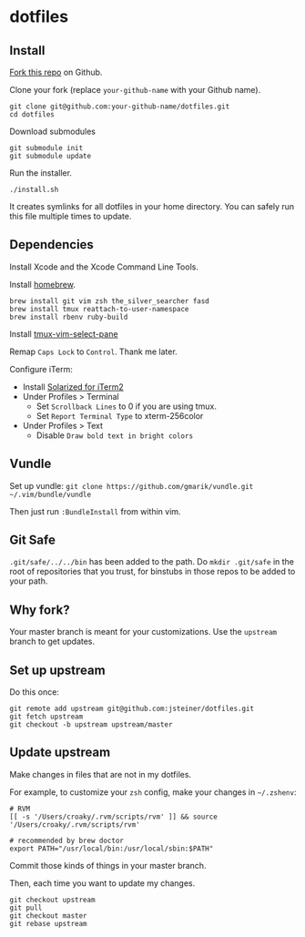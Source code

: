 # dotfiles

## Install

[Fork this repo](https://github.com/jsteiner/dotfiles/fork_select) on Github.

Clone your fork (replace `your-github-name` with your Github name).

    git clone git@github.com:your-github-name/dotfiles.git
    cd dotfiles

Download submodules

    git submodule init
    git submodule update

Run the installer.

    ./install.sh

It creates symlinks for all dotfiles in your home directory. You can safely run
this file multiple times to update.

## Dependencies

Install Xcode and the Xcode Command Line Tools.

Install [homebrew](http://mxcl.github.com/homebrew/).

    brew install git vim zsh the_silver_searcher fasd
    brew install tmux reattach-to-user-namespace
    brew install rbenv ruby-build

Install
[tmux-vim-select-pane](https://github.com/derekprior/tmux-vim-select-pane)

Remap `Caps Lock` to `Control`. Thank me later.

Configure iTerm:

* Install [Solarized for
iTerm2](https://github.com/altercation/solarized/tree/master/iterm2-colors-solarized)
* Under Profiles > Terminal
  * Set `Scrollback Lines` to 0 if you are using tmux.
  * Set `Report Terminal Type` to xterm-256color
* Under Profiles > Text
  * Disable `Draw bold text in bright colors`

## Vundle

Set up vundle: `git clone https://github.com/gmarik/vundle.git
~/.vim/bundle/vundle`

Then just run `:BundleInstall` from within vim.

## Git Safe

`.git/safe/../../bin` has been added to the path.
Do `mkdir .git/safe` in the root of repositories that you trust, for binstubs
in those repos to be added to your path.

## Why fork?

Your master branch is meant for your customizations. Use the `upstream` branch
to get updates.

## Set up upstream

Do this once:

    git remote add upstream git@github.com:jsteiner/dotfiles.git
    git fetch upstream
    git checkout -b upstream upstream/master

## Update upstream

Make changes in files that are not in my dotfiles.

For example, to customize your `zsh` config, make your changes in `~/.zshenv`:

    # RVM
    [[ -s '/Users/croaky/.rvm/scripts/rvm' ]] && source '/Users/croaky/.rvm/scripts/rvm'

    # recommended by brew doctor
    export PATH="/usr/local/bin:/usr/local/sbin:$PATH"

Commit those kinds of things in your master branch.

Then, each time you want to update my changes.

    git checkout upstream
    git pull
    git checkout master
    git rebase upstream
